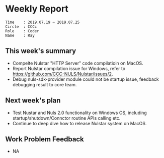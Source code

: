 # Weekly Report 
```
Time    : 2019.07.19 ~ 2019.07.25
Circle	: CCCc
Role    : Coder
Name    : Ray
```
## This week's summary

- Compelte Nulstar "HTTP Server" code compilatioin on MacOS.
- Report Nulstar compilation issue for Windows, refer to https://github.com/CCC-NULS/Nulstar/issues/2.
- Debug nuls-sdk-provider module could not be startup issue, feedback debugging result to core team.

## Next week's plan

  - Test Nustar and Nuls 2.0 functionality on Windows OS, including startup/shutdown/Connctor routine APIs calling etc.
  - Continue to deep dive how to release Nulstar system on MacOS.

## Work Problem Feedback

- NA

